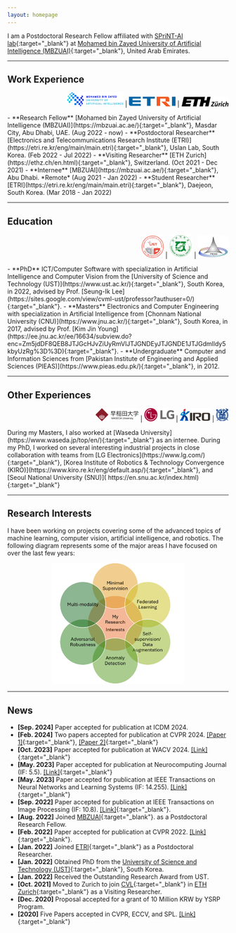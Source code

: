 ```yaml
---
layout: homepage
---
```






I am a Postdoctoral Research Fellow affiliated with [SPriNT-AI lab](https://www.sprintai.org/){:target="_blank"} at [Mohamed bin Zayed University of Artificial Intelligence (MBZUAI)](https://mbzuai.ac.ae/){:target="_blank"}, United Arab Emirates. 



***
## Work Experience
<p align="right"> <a href="https://mbzuai.ac.ae/" target="_blank"><img src="/assets/img/logos/mbzuai_logo.png" height="32" title="Mohamed bin Zayed University of Artificial Intelligence" alt="MBZUAI logo"></a> | 
<a href="https://etri.re.kr/eng/main/main.etri" target="_blank"><img src="/assets/img/logos/etri_logo.gif" height="22" title="Electronics and Telecommunications Research Institute" alt="ETRI logo"></a> | 
<a href="https://ethz.ch/en.html" target="_blank"><img src="/assets/img/logos/ethz_logo2.jfif" height="22" title="ETH Zurich" alt="ETH Zurich Logo"></a> </p>
- **Research Fellow** [Mohamed bin Zayed University of Artificial Intelligence (MBZUAI)](https://mbzuai.ac.ae/){:target="_blank"}, Masdar City, Abu Dhabi, UAE. (Aug 2022 - now)
- **Postdoctoral Researcher** [Electronics and Telecommunications Research Institute (ETRI)](https://etri.re.kr/eng/main/main.etri){:target="_blank"}, Uslan Lab, South Korea. (Feb 2022 - Jul 2022)
- **Visiting Researcher** [ETH Zurich](https://ethz.ch/en.html){:target="_blank"}, Switzerland. (Oct 2021 - Dec 2021)
- **Internee** [MBZUAI](https://mbzuai.ac.ae/){:target="_blank"}, Abu Dhabi. *Remote*  (Aug 2021 - Jan 2022)
- **Student Researcher** [ETRI](https://etri.re.kr/eng/main/main.etri){:target="_blank"}, Daejeon, South Korea. (Mar 2018 - Jan 2022)



***
## Education
<p align="right"> <a href="https://ust.ac.kr/eng/" target="_blank"><img src="/assets/img/logos/ust_logo.jpg" height="50" alt="UST logo" title="University of Science and Technology"></a> | 
<a href="https://international.jnu.ac.kr/IndexMain.aspx" target="_blank"><img src="/assets/img/logos/Chonnam_uni_logo.gif" height="53" alt="Chonnam logo" title="Chonnam National University"></a> |
<a href="https://www.pieas.edu.pk/" target="_blank"><img src="/assets/img/logos/pieas_logo2.jfif" height="50" alt="PIEAS logo" title="Pakistan Institute of Engineering and Applied Sciences"></a> </p>
- **PhD** ICT/Computer Software with specialization in Artificial Intelligence and Computer Vision from the [University of Science and Technology (UST)](https://www.ust.ac.kr/){:target="_blank"}, South Korea, in 2022, advised by Prof. [Seung-Ik Lee](https://sites.google.com/view/cvml-ust/professor?authuser=0/){:target="_blank"}.
- **Masters** Electronics and Computer Engineering with specialization in Artificial Intelligence from [Chonnam National University (CNU)](https://www.jnu.ac.kr/){:target="_blank"}, South Korea, in 2017, advised by Prof. [Kim Jin Young](https://ee.jnu.ac.kr/ee/16634/subview.do?enc=Zm5jdDF8QEB8JTJGcHJvZiUyRmVlJTJGNDEyJTJGNDE1JTJGdmlldy5kbyUzRg%3D%3D){:target="_blank"}.
- **Undergraduate** Computer and Information Sciences from [Pakistan Institute of Engineering and Applied Sciences (PIEAS)](https://www.pieas.edu.pk/){:target="_blank"}, in 2012.
<!-- I received my Masters degree from [Chonnam National University (CNU)](https://www.jnu.ac.kr/){:target="_blank"}, South Korea, in 2017, and my undergraduate degree from [Pakistan Institute of Engineering and Applied Sciences (PIEAS)](https://www.pieas.edu.pk/){:target="_blank"}, in 2012. -->




***
## Other Experiences
<p align="right"> 
<a href="https://www.waseda.jp/top/en/" target="_blank"><img src="/assets/img/logos/waseda_logo2.png" height="30" alt="Waseda logo" title="Waseda University"></a> | 
<a href="https://www.lge.co.kr/" target="_blank"><img src="/assets/img/logos/lg_logo.png" height="30" alt="LG logo" title="LG Electronics"></a> | 
<a href="https://www.lge.co.kr/" target="_blank"><img src="/assets/img/logos/kiro_logooo.png" height="30" alt="KIRO logo" title="Korea Institute of Robotics & Technology Convergence"></a> | 
<a href="https://en.snu.ac.kr/index.html" target="_blank"><img src="/assets/img/logos/snu_logo.png" height="30" alt="SNU logo" title="Seoul National University"></a> </p>
During my Masters, I also worked at [Waseda University](https://www.waseda.jp/top/en/){:target="_blank"} as an internee. 
During my PhD, I worked on several interesting industrial projects in close collaboration with teams from [LG Electronics](https://www.lg.com/){:target="_blank"}, [Korea Institute of Robotics & Technology Convergence (KIRO)](https://www.kiro.re.kr/eng/default.asp/){:target="_blank"}, and [Seoul National University (SNU)]( https://en.snu.ac.kr/index.html){:target="_blank"}




***
## Research Interests
I have been working on projects covering some of the advanced topics of machine learning, computer vision, artificial intelligence, and robotics. The following diagram represents some of the major areas I have focused on over the last few years:
<p align="center">
<img src="/assets/img/interests_zaigham.png" width="300">
</p>




***
## News
- **[Sep. 2024]** Paper accepted for publication at ICDM 2024. 
- **[Feb. 2024]** Two papers accepted for publication at CVPR 2024. [[Paper 1]](https://openaccess.thecvf.com/content/CVPR2024/papers/Al-lahham_Collaborative_Learning_of_Anomalies_with_Privacy_CLAP_for_Unsupervised_Video_CVPR_2024_paper.pdf){:target="_blank"}, [[Paper 2]]( https://openaccess.thecvf.com/content/CVPR2024/papers/Islam_DiffuseMix_Label-Preserving_Data_Augmentation_with_Diffusion_Models_CVPR_2024_paper.pdf){:target="_blank"}
- **[Oct. 2023]** Paper accepted for publication at WACV 2024. [[Link]](https://arxiv.org/abs/2310.17650){:target="_blank"}
- **[May. 2023]** Paper accepted for publication at Neurocomputing Journal (IF: 5.5). [[Link]](https://arxiv.org/abs/2303.10704/){:target="_blank"}
- **[May. 2023]** Paper accepted for publication at IEEE Transactions on Neural Networks and Learning Systems (IF: 14.255). [[Link]](https://ieeexplore.ieee.org/document/10136845/){:target="_blank"}
- **[Sep. 2022]** Paper accepted for publication at IEEE Transactions on Image Processing (IF: 10.8). [[Link]](https://ieeexplore.ieee.org/abstract/document/9887825/){:target="_blank"}.
- **[Aug. 2022]** Joined [MBZUAI](https://mbzuai.ac.ae/){:target="_blank"}. as a Postdoctoral Research Fellow. 
- **[Feb. 2022]** Paper accepted for publication at CVPR 2022. [[Link]](https://openaccess.thecvf.com/content/CVPR2022/papers/Zaheer_Generative_Cooperative_Learning_for_Unsupervised_Video_Anomaly_Detection_CVPR_2022_paper.pdf){:target="_blank"}.
- **[Jan. 2022]** Joined [ETRI](https://www.etri.re.kr){:target="_blank"} as a Postdoctoral Researcher.
- **[Jan. 2022]** Obtained PhD from the [University of Science and Technology (UST)](https://www.ust.ac.kr/){:target="_blank"}, South Korea. 
- **[Jan. 2022]** Received the Outstanding Research Award from UST.
- **[Oct. 2021]** Moved to Zurich to join [CVL](https://vision.ee.ethz.ch/){:target="_blank"} in [ETH Zurich](https://ethz.ch/){:target="_blank"} as a Visiting Researcher.
- **[Dec. 2020]** Proposal accepted for a grant of 10 Million KRW by YSRP Program.
- **[2020]** Five Papers accepted in CVPR, ECCV, and SPL. [[Link]](https://scholar.google.com/citations?hl=en&user=nFxWrXEAAAAJ&view_op=list_works/){:target="_blank"}


